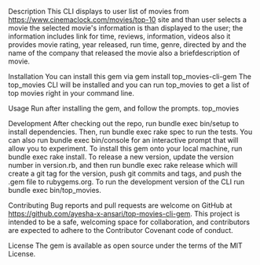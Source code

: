 Description
This CLI displays to user list of movies from https://www.cinemaclock.com/movies/top-10 site and than user selects a movie the selected movie's information is than displayed to the user; the information includes link for time, reviews, information, videos also it provides movie rating, year released, run time, genre, directed by and the name of the company that released the movie also a briefdescription of movie.

Installation
You can install this gem via 
    gem install top_movies-cli-gem
The top_movies CLI will be installed and you can run top_movies to get a list of top movies right in your command line.

Usage
Run after installing the gem, and follow the prompts.
    top_movies 
    
Development
After checking out the repo, run bundle exec bin/setup to install dependencies. Then, run bundle exec rake spec to run the tests. You can also run bundle exec bin/console for an interactive prompt that will allow you to experiment.
To install this gem onto your local machine, run bundle exec rake install. To release a new version, update the version number in version.rb, and then run        bundle exec rake release which will create a git tag for the version, push git commits and tags, and push the .gem file to rubygems.org. To run the development version of the CLI run bundle exec bin/top_movies.

Contributing
Bug reports and pull requests are welcome on GitHub at https://github.com/ayesha-x-ansari/top-movies-cli-gem. This project is intended to be a safe, welcoming space for collaboration, and contributors are expected to adhere to the Contributor Covenant code of conduct.

License
The gem is available as open source under the terms of the MIT License.
